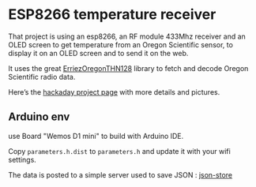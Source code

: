 # ESP8266 temperature receiver

That project is using an esp8266, an RF module 433Mhz receiver and an OLED screen to get temperature from an Oregon Scientific sensor, to display it on an OLED screen and to send it on the web.

It uses the great [ErriezOregonTHN128](https://github.com/Erriez/ErriezOregonTHN128) library to fetch and decode Oregon Scientific radio data.

Here’s the [hackaday project page](https://hackaday.io/project/186753-oregon-scientific-sensor-to-internet) with more details and pictures.


## Arduino env

use Board "Wemos D1 mini" to build with Arduino IDE.

Copy `parameters.h.dist` to `parameters.h` and update it with your wifi settings.

The data is posted to a simple server used to save JSON : [json-store](https://github.com/paulgreg/json-store)
